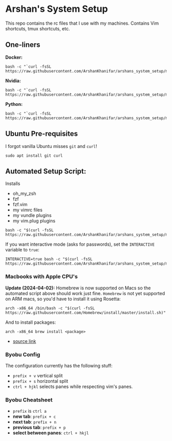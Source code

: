 # Arshan's System Setup
This repo contains the rc files that I use with my machines. Contains Vim shortcuts, tmux shortcuts, etc.

## One-liners

**Docker:**
```
bash -c "`curl -fsSL https://raw.githubusercontent.com/ArshanKhanifar/arshans_system_setup/master/dist/docker_setup.sh`"
```

**Nvidia:**
```
bash -c "`curl -fsSL https://raw.githubusercontent.com/ArshanKhanifar/arshans_system_setup/master/dist/nvidia_setup.sh`"
```

**Python:**
```
bash -c "`curl -fsSL https://raw.githubusercontent.com/ArshanKhanifar/arshans_system_setup/master/dist/python_setup.sh`"
```

## Ubuntu Pre-requisites
I forgot vanilla Ubuntu misses `git` and `curl`!
```
sudo apt install git curl
```

## Automated Setup Script: 
Installs
* oh_my_zsh
* fzf
* fzf.vim
* my vimrc files
* my vundle plugins
* my vim.plug plugins

```
bash -c "$(curl -fsSL https://raw.githubusercontent.com/ArshanKhanifar/arshans_system_setup/master/system_setup.sh)" 
```
If you want interactive mode (asks for passwords), set the `INTERACTIVE` variable to `true`:
```
INTERACTIVE=true bash -c "$(curl -fsSL https://raw.githubusercontent.com/ArshanKhanifar/arshans_system_setup/master/system_setup.sh)" 
```


### Macbooks with Apple CPU's
**Update (2024-04-02):** Homebrew is now supported on Macs so the automated script above should work just fine.
`Homebrew` is not yet supported on ARM macs, so you'd have to install it using Rosetta:
```
arch -x86_64 /bin/bash -c "$(curl -fsSL https://raw.githubusercontent.com/Homebrew/install/master/install.sh)"
```
And to install packages:
```
arch -x86_64 brew install <package>
```
* [source link](https://stackoverflow.com/questions/64882584/how-to-run-the-homebrew-installer-under-rosetta-2-on-m1-macbook)

### Byobu Config
The configuration currently has the following stuff:
* `prefix + v` vertical split
* `prefix + s` horizontal split
* `ctrl + hjkl` selects panes while respecting vim's panes.

### Byobu Cheatsheet
* `prefix` is `ctrl a` 
* **new tab**: `prefix + c`
* **next tab**: `prefix + n`
* **previous tab**: `prefix + p`
* **select between panes**: `ctrl + hkjl`


